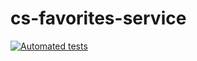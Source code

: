 # cs-favorites-service

[![Automated tests](https://github.com/wklein1/cs-favorites-service/actions/workflows/python-app.yml/badge.svg?branch=main)](https://github.com/wklein1/cs-favorites-service/actions/workflows/python-app.yml)
